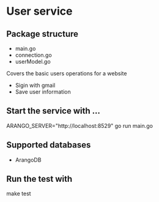 # User service

## Package structure

- main.go
- connection.go
- userModel.go

Covers the basic users operations for a website
- Sigin with gmail
- Save user information

## Start the service with ...
ARANGO_SERVER="http://localhost:8529" go run main.go

## Supported databases
- ArangoDB
## Run the test with

make test
